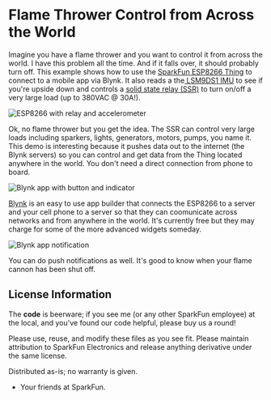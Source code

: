 Flame Thrower Control from Across the World
==============

Imagine you have a flame thrower and you want to control it from across the world. I have this problem all the time. And if it falls over, it should probably turn off. This example shows how to use the [SparkFun ESP8266 Thing](https://www.sparkfun.com/products/13231) to connect to a mobile app via Blynk. It also reads a the[ LSM9DS1 IMU](https://www.sparkfun.com/products/13284) to see if you're upside down and controls a [solid state relay (SSR)](https://www.sparkfun.com/products/13015) to turn on/off a very large load (up to 380VAC @ 30A!).

![ESP8266 with relay and accelerometer](https://raw.githubusercontent.com/nseidle/World_Control_Of_SSR/master/SparkFun_Thing_SSR_Setup.jpg "SparkFun ESP8266 Thing with accelerometer and SSR")

Ok, no flame thrower but you get the idea. The SSR can control very large loads including sparkers, lights, generators, motors, pumps, you name it. This demo is interesting because it pushes data out to the internet (the Blynk servers) so you can control and get data from the Thing located anywhere in the world. You don't need a direct connection from phone to board.

![Blynk app with button and indicator](https://raw.githubusercontent.com/nseidle/World_Control_Of_SSR/master/Relay-Control.png)

[Blynk](http://www.blynk.cc) is an easy to use app builder that connects the ESP8266 to a server and your cell phone to a server so that they can coomunicate across networks and from anywhere in the world. It's currently free but they may charge for some of the more advanced widgets someday.

![Blynk app notification](https://raw.githubusercontent.com/nseidle/World_Control_Of_SSR/master/UpsideDownFlameCannon.png)

You can do push notifications as well. It's good to know when your flame cannon has been shut off. 

License Information
-------------------
The **code** is beerware; if you see me (or any other SparkFun employee) at the local, and you've found our code helpful, please buy us a round!

Please use, reuse, and modify these files as you see fit. Please maintain attribution to SparkFun Electronics and release anything derivative under the same license.

Distributed as-is; no warranty is given.

- Your friends at SparkFun.
